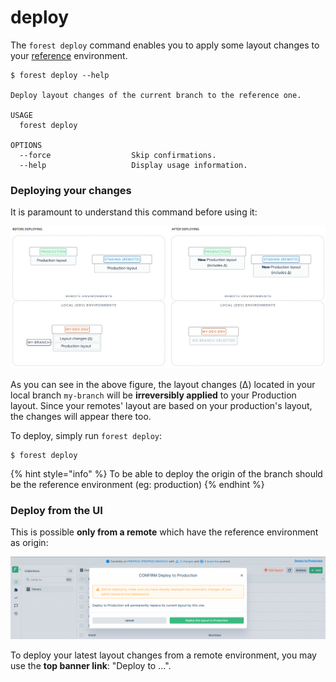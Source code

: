 # deploy

The `forest deploy` command enables you to apply some layout changes to your [reference](../using-branches.md#what-is-a-branch) environment.

```
$ forest deploy --help

Deploy layout changes of the current branch to the reference one.

USAGE
  forest deploy

OPTIONS
  --force                  Skip confirmations.
  --help                   Display usage information.
```

### Deploying your changes

It is paramount to understand this command before using it:

![](<../../../../.gitbook/assets/image (425).png>)

As you can see in the above figure, the layout changes (Δ) located in your local branch `my-branch` will be **irreversibly applied** to your Production layout. Since your remotes' layout are based on your production's layout, the changes will appear there too.

To deploy, simply run `forest deploy`:

```
$ forest deploy
```

{% hint style="info" %}
To be able to deploy the origin of the branch should be the reference environment (eg: production)
{% endhint %}

### Deploy from the UI

This is possible **only from a remote** which have the reference environment as origin:

![](<../../../../.gitbook/assets/modal-deploy-layout-changes.png>)

To deploy your latest layout changes from a remote environment, you may use the **top banner link**: "Deploy to ...".
